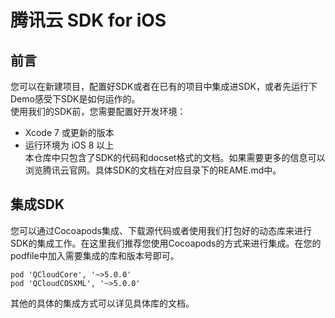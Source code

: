 # 腾讯云 SDK for iOS 

## 前言  
您可以在新建项目，配置好SDK或者在已有的项目中集成进SDK，或者先运行下Demo感受下SDK是如何运作的。      
使用我们的SDK前，您需要配置好开发环境：  
- Xcode 7 或更新的版本
- 运行环境为 iOS 8 以上     
本仓库中只包含了SDK的代码和docset格式的文档。如果需要更多的信息可以浏览腾讯云官网。具体SDK的文档在对应目录下的REAME.md中。

## 集成SDK
您可以通过Cocoapods集成、下载源代码或者使用我们打包好的动态库来进行SDK的集成工作。在这里我们推荐您使用Cocoapods的方式来进行集成。在您的podfile中加入需要集成的库和版本号即可。
```
pod 'QCloudCore', '~>5.0.0'
pod 'QCloudCOSXML', '~>5.0.0'
```    
其他的具体的集成方式可以详见具体库的文档。
